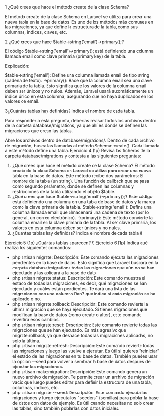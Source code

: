 1 ¿Qué crees que hace el método create de la clase Schema?

El método create de la clase Schema en Laravel se utiliza para crear una nueva tabla en la base de datos. Es uno de los métodos más comunes en las migraciones, ya que define la estructura de la tabla, como sus columnas, índices, claves, etc.

2 ¿Qué crees que hace $table->string('email')->primary();?

El código $table->string('email')->primary(); está definiendo una columna llamada email como clave primaria (primary key) de la tabla.

Explicación:

$table->string('email'): Define una columna llamada email de tipo string (cadena de texto).
->primary(): Hace que la columna email sea una clave primaria de la tabla.
Esto significa que los valores de la columna email deben ser únicos y no nulos. Además, Laravel usará automáticamente un índice único en esta columna, asegurando que no haya duplicados en los valores de email.

3¿Cuántas tablas hay definidas? Indica el nombre de cada tabla.

Para responder a esta pregunta, deberías revisar todos los archivos dentro de la carpeta database/migrations, ya que ahí es donde se definen las migraciones que crean las tablas.

Abre los archivos dentro de database/migrations/.
Dentro de cada archivo de migración, busca las llamadas al método Schema::create(). Cada llamada a este método define una tabla.
Ejercicio 4 (1p)
Revisa los ficheros de la carpeta database/migrations y contesta a las siguientes preguntas:

1. ¿Qué crees que hace el método create de la clase Schema?
El método create de la clase Schema en Laravel se utiliza para crear una nueva tabla en la base de datos. Este método recibe dos parámetros:
El nombre de la tabla (un string).
Una función de callback que se pasa como segundo parámetro, donde se definen las columnas y restricciones de la tabla utilizando el objeto $table.
2. ¿Qué crees que hace $table->string('email')->primary();?
Este código está definiendo una columna en una tabla de base de datos y la marca como la clave primaria de la tabla.
$table->string('email'): Define una columna llamada email que almacenará una cadena de texto (por lo general, un correo electrónico).
->primary(): Este método convierte la columna email en la clave primaria de la tabla. Al ser clave primaria, los valores en esta columna deben ser únicos y no nulos.
3. ¿Cuantas tablas hay definidas? Indica el nombre de cada tabla
8

Ejercicio 5 (1p)
¿Cuántas tablas aparecen?
9
Ejercicio 6 (1p)
Indica qué realiza los siguientes comandos:

- php artisan migrate:
Descripción: Este comando ejecuta las migraciones pendientes en la base de datos. Esto significa que Laravel buscará en la carpeta database/migrations todas las migraciones que aún no se han ejecutado y las aplicará a la base de dato
- php artisan migrate:status:
Descripción: Este comando muestra el estado de todas las migraciones, es decir, qué migraciones se han ejecutado y cuáles están pendientes. Te dará una lista de las migraciones con una columna Ran? que indica si cada migración se ha aplicado o no.
- php artisan migrate:rollback:
Descripción: Este comando revierte la última migración que se haya ejecutado. Si tienes migraciones que modifican la base de datos (como create o alter), este comando revertirá esos cambios.
- php artisan migrate:reset:
Descripción: Este comando revierte todas las migraciones que se han ejecutado. Es más agresivo que migrate:rollback, ya que deshace todas las migraciones aplicadas, no solo la última.
- php artisan migrate:refresh:
Descripción: Este comando revierte todas las migraciones y luego las vuelve a ejecutar. Es útil si quieres "reiniciar" el estado de las migraciones en tu base de datos. También puedes usar la opción --seed para volver a sembrar la base de datos después de ejecutar las migraciones.
- php artisan make:migration:
Descripción: Este comando genera un nuevo archivo de migración. Te permite crear un archivo de migración vacío que luego puedes editar para definir la estructura de una tabla, columnas, índices, etc.
- php artisan migrate --seed:
Descripción: Este comando ejecuta las migraciones y luego ejecuta los "seeders" (semillas) para poblar la base de datos con datos de ejemplo. Es útil cuando necesitas no solo crear las tablas, sino también poblarlas con datos iniciales.